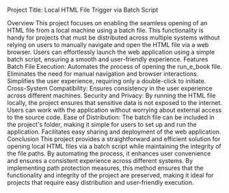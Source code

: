 Project Title: Local HTML File Trigger via Batch Script

Overview
This project focuses on enabling the seamless opening of an HTML file from a local machine using a batch file. This functionality is handy for projects that must be distributed across multiple systems without relying on users to manually navigate and open the HTML file via a web browser. Users can effortlessly launch the web application using a simple batch script, ensuring a smooth and user-friendly experience.
Features
Batch File Execution:
Automates the process of opening the run_e_book file.
Eliminates the need for manual navigation and browser interactions.
Simplifies the user experience, requiring only a double-click to initiate.
Cross-System Compatibility:
Ensures consistency in the user experience across different machines.
Security and Privacy:
By running the HTML file locally, the project ensures that sensitive data is not exposed to the internet.
Users can work with the application without worrying about external access to the source code.
Ease of Distribution:
The batch file can be included in the project's folder, making it simple for users to set up and run the application.
Facilitates easy sharing and deployment of the web application.
Conclusion
This project provides a straightforward and efficient solution for opening local HTML files via a batch script while maintaining the integrity of the file paths. By automating the process, it enhances user convenience and ensures a consistent experience across different systems. By implementing path protection measures, this method ensures that the functionality and integrity of the project are preserved, making it ideal for projects that require easy distribution and user-friendly execution.
